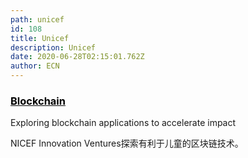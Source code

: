 ```yaml
---
path: unicef
id: 108
title: Unicef
description: Unicef
date: 2020-06-28T02:15:01.762Z
author: ECN
---
```




<div class="linkbox">
<a  href="https://www.unicef.org/innovation/blockchain" style="color: black">
   <h3>
   <strong>
Blockchain
   </strong>
   </h3>
</a>
<span>
Exploring blockchain applications to accelerate impact
</span>
</div>

NICEF Innovation Ventures探索有利于儿童的区块链技术。
